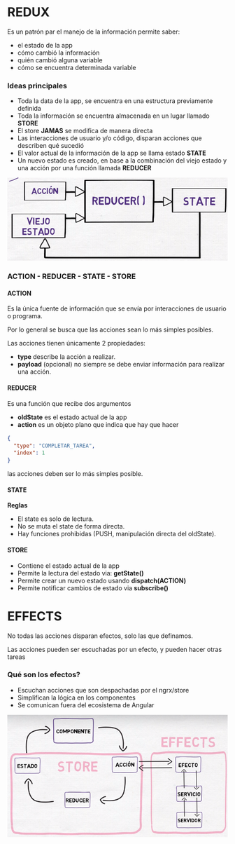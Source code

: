 # **REDUX**

Es un patrón par el manejo de la información permite saber:

- el estado de la app
- cómo cambió la información
- quién cambió alguna variable
- cómo se encuentra determinada variable

### **Ideas principales**

- Toda la data de la app, se encuentra en una estructura previamente definida
- Toda la información se encuentra almacenada en un lugar llamado **STORE**
- El store **JAMAS**  se modifica de manera directa
- Las interacciones de usuario y/o código, disparan acciones que describen qué sucedió
- El valor actual de la información de la app se llama estado **STATE**
- Un nuevo estado es creado, en base a la combinación del viejo estado y una acción por una función llamada **REDUCER**

![](https://github.com/dafaak/redux/blob/main/img/flujo.png)

### **ACTION - REDUCER - STATE - STORE**

#### **ACTION**

Es la única fuente de información que se envía por interacciones de usuario o programa.

Por lo general se busca que las acciones sean lo más simples posibles.

Las acciones tienen únicamente 2 propiedades:

- **type** describe la acción a realizar.
- **payload** (opcional)  no siempre se debe enviar información para realizar una acción.

#### **REDUCER**

Es una función que recibe dos argumentos

- **oldState** es el estado actual de la app
- **action** es un objeto plano que indica que hay que hacer

```json
{
  "type": "COMPLETAR_TAREA",
  "index": 1
}
```

las acciones deben ser lo más simples posible.


#### **STATE**

**Reglas**
- El state es solo de lectura.
- No se muta el state de forma directa.
- Hay funciones prohibidas (PUSH, manipulación directa del oldState).


#### **STORE**
- Contiene el estado actual de la app
- Permite la lectura del estado via: **getState()**
- Permite crear un nuevo estado usando **dispatch(ACTION)**
- Permite notificar cambios de estado via **subscribe()**

# **EFFECTS**

No todas las acciones disparan efectos, solo las que definamos.

Las acciones pueden ser escuchadas por un efecto, y pueden hacer otras tareas

### **Qué son los efectos?**

- Escuchan acciones que son despachadas por el ngrx/store
- Simplifican la lógica en los componentes
- Se comunican fuera del ecosistema de Angular


![](https://github.com/dafaak/redux/blob/main/img/effects.png)


